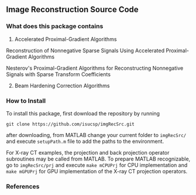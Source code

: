 ## Image Reconstruction Source Code

### What does this package contains

1. Accelerated Proximal-Gradient Algorithms

Reconstruction of Nonnegative Sparse Signals Using Accelerated Proximal-Gradient Algorithms

Nesterov's Proximal-Gradient Algorithms for Reconstructing Nonnegative Signals with Sparse Transform Coefficients

2. Beam Hardening Correction Algorithms


### How to Install

To install this package, first download the repository by running

    git clone https://github.com/isucsp/imgRecSrc.git

after downloading, from MATLAB change your current folder to `imgRecSrc/` and
execute `setupPath.m` file to add the paths to the environment.

For X-ray CT examples, the projection and back projection operator
subroutines may be called from MATLAB. To prepare MATLAB recognizable, go
to `imgRecSrc/prj` and execute `make mCPUPrj` for CPU implementation and
`make mGPUPrj` for GPU implementation of the X-ray CT projection operators.


### References
